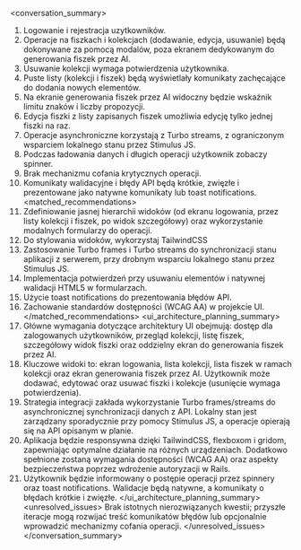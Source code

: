 <conversation_summary>
<decisions>

1. Logowanie i rejestracja uzytkowników.
2. Operacje na fiszkach i kolekcjach (dodawanie, edycja, usuwanie) będą dokonywane za pomocą modalów, poza ekranem dedykowanym do generowania fiszek przez AI.
3. Usuwanie kolekcji wymaga potwierdzenia użytkownika.
4. Puste listy (kolekcji i fiszek) będą wyświetlały komunikaty zachęcające do dodania nowych elementów.
5. Na ekranie generowania fiszek przez AI widoczny będzie wskaźnik limitu znaków i liczby propozycji.
6. Edycja fiszki z listy zapisanych fiszek umożliwia edycję tylko jednej fiszki na raz.
7. Operacje asynchroniczne korzystają z Turbo streams, z ograniczonym wsparciem lokalnego stanu przez Stimulus JS.
8. Podczas ładowania danych i długich operacji użytkownik zobaczy spinner.
9. Brak mechanizmu cofania krytycznych operacji.
10. Komunikaty walidacyjne i błędy API będą krótkie, zwięzłe i prezentowane jako natywne komunikaty lub toast notifications.
    </decisions>
    <matched_recommendations>
11. Zdefiniowanie jasnej hierarchii widoków (od ekranu logowania, przez listy kolekcji i fiszek, po widok szczegółowy) oraz wykorzystanie modalnych formularzy do operacji.
12. Do stylowania widoków, wykorzystaj TailwindCSS
13. Zastosowanie Turbo frames i Turbo streams do synchronizacji stanu aplikacji z serwerem, przy drobnym wsparciu lokalnego stanu przez Stimulus JS.
14. Implementacja potwierdzeń przy usuwaniu elementów i natywnej walidacji HTML5 w formularzach.
15. Użycie toast notifications do prezentowania błędów API.
16. Zachowanie standardów dostępności (WCAG AA) w projekcie UI.
    </matched_recommendations>
    <ui_architecture_planning_summary>
17. Główne wymagania dotyczące architektury UI obejmują: dostęp dla zalogowanych użytkowników, przegląd kolekcji, listę fiszek, szczegółowy widok fiszki oraz oddzielny ekran do generowania fiszek przez AI.
18. Kluczowe widoki to: ekran logowania, lista kolekcji, lista fiszek w ramach kolekcji oraz ekran generowania fiszek przez AI. Użytkownik może dodawać, edytować oraz usuwać fiszki i kolekcje (usunięcie wymaga potwierdzenia).
19. Strategia integracji zakłada wykorzystanie Turbo frames/streams do asynchronicznej synchronizacji danych z API. Lokalny stan jest zarządzany sporadycznie przy pomocy Stimulus JS, a operacje opierają się na API opisanym w planie.
20. Aplikacja będzie responsywna dzięki TailwindCSS, flexboxom i gridom, zapewniając optymalne działanie na różnych urządzeniach. Dodatkowo spełnione zostaną wymagania dostępności (WCAG AA) oraz aspekty bezpieczeństwa poprzez wdrożenie autoryzacji w Rails.
21. Użytkownik będzie informowany o postępie operacji przez spinnery oraz toast notifications. Walidacje będą natywne, a komunikaty o błędach krótkie i zwięzłe.
    </ui_architecture_planning_summary>
    <unresolved_issues>
    Brak istotnych nierozwiązanych kwestii; przyszłe iteracje mogą rozwijać treść komunikatów błędów lub opcjonalnie wprowadzić mechanizmy cofania operacji.
    </unresolved_issues>
    </conversation_summary>
